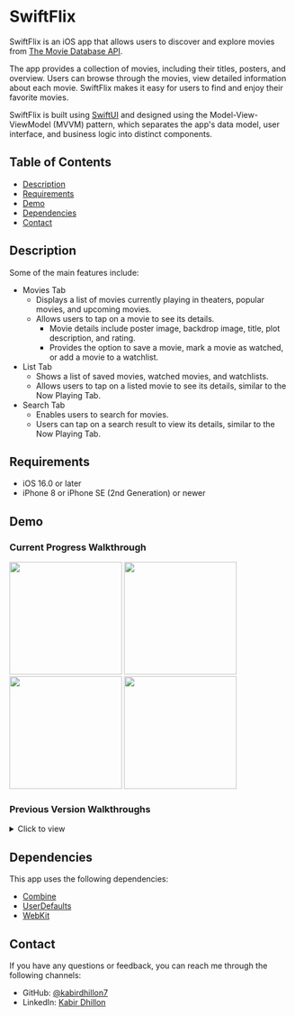 # SwiftFlix
SwiftFlix is an iOS app that allows users to discover and explore movies from [The Movie Database API](http://docs.themoviedb.apiary.io/#). 

The app provides a collection of movies, including their titles, posters, and overview. Users can browse through the movies, view detailed information about each movie. SwiftFlix makes it easy for users to find and enjoy their favorite movies.

SwiftFlix is built using [SwiftUI](https://developer.apple.com/xcode/swiftui/) and designed using the Model-View-ViewModel (MVVM) pattern, which separates the app's data model, user interface, and business logic into distinct components.

## Table of Contents

- [Description](#description)
- [Requirements](#requirements)
- [Demo](#demo)
- [Dependencies](#dependencies)
- [Contact](#contact)

## Description

Some of the main features include:

- Movies Tab
  - Displays a list of movies currently playing in theaters, popular movies, and upcoming movies.
  - Allows users to tap on a movie to see its details.
    - Movie details include poster image, backdrop image, title, plot description, and rating.
    - Provides the option to save a movie, mark a movie as watched, or add a movie to a watchlist.
- List Tab
  - Shows a list of saved movies, watched movies, and watchlists.
  - Allows users to tap on a listed movie to see its details, similar to the Now Playing Tab.
- Search Tab
  - Enables users to search for movies.
  - Users can tap on a search result to view its details, similar to the Now Playing Tab.

## Requirements

- iOS 16.0 or later
- iPhone 8 or iPhone SE (2nd Generation) or newer

## Demo
### Current Progress Walkthrough

<img src="https://github.com/kabirdhillon7/SwiftFlix/assets/74223402/badb80ab-4086-4101-90ad-5307d1be04f2" width=200> 
<img src="https://github.com/kabirdhillon7/SwiftFlix/assets/74223402/7df7b4bd-2f1b-44b9-9e37-5c6eaab7aa71" width=200> 
<img src="https://github.com/kabirdhillon7/SwiftFlix/assets/74223402/56121297-f221-43b8-90d5-520ce4d64057" width=200> 
<img src="https://github.com/kabirdhillon7/SwiftFlix/assets/74223402/3c4d865f-f4ec-44f7-840c-163bbb75783f" width=200>
<br>

### Previous Version Walkthroughs
<details>
  <summary>Click to view</summary>

  #### Progress 4 Walkthrough
  <details>
    <summary>Click to view</summary>
      <img src="https://github.com/kabirdhillon7/MovieFlix/assets/74223402/fd981292-6d8c-469d-8061-1e4548056c46" width=250><br>
  </details>

  #### Progress 3 Walkthrough
  <details>
    <summary>Click to view</summary>
      <img src="https://github.com/kabirdhillon7/MovieFlix/assets/74223402/e365449a-90cb-45bd-9d1e-5ed2621be7c2" width=250><br>
  </details>

  #### Progress 2 Walkthrough
  <details>
    <summary>Click to view</summary>
      <img src="https://github.com/kabirdhillon7/MovieFlix/assets/74223402/e5088951-de43-496c-96b2-475cbbc42e36" width=250><br>
  </details>

  #### Progress 1 Walkthrough
  <details>
    <summary>Click to view</summary>
      <img src="https://github.com/kabirdhillon7/MovieFlix/assets/74223402/ff6a3818-32df-49c2-86bd-2494534f3c57" width=250><br>
  </details>
</details>

## Dependencies
This app uses the following dependencies:

- [Combine](https://developer.apple.com/documentation/combine)
- [UserDefaults](https://developer.apple.com/documentation/foundation/userdefaults)
- [WebKit](https://developer.apple.com/documentation/webkit)

## Contact

If you have any questions or feedback, you can reach me through the following channels:

- GitHub: [@kabirdhillon7](https://github.com/kabirdhillon7)
- LinkedIn: [Kabir Dhillon](https://www.linkedin.com/in/kabirdhillon/)

